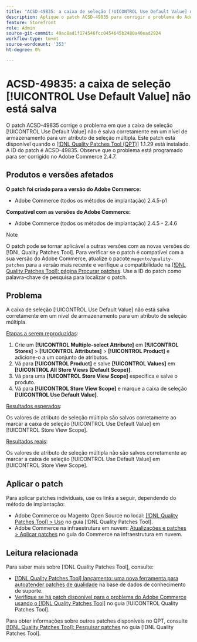 ```yaml
---
title: "ACSD-49835: a caixa de seleção [!UICONTROL Use Default Value] não está salva"
description: Aplique o patch ACSD-49835 para corrigir o problema do Adobe Commerce em que a caixa de seleção [!UICONTROL Use Default Value] não é salva corretamente em um nível de armazenamento para um atributo de seleção múltipla.
feature: Storefront
role: Admin
source-git-commit: 49ac8ad1f174546fcc0454645b2480a40ead2924
workflow-type: tm+mt
source-wordcount: '353'
ht-degree: 0%

---
```


# ACSD-49835: a caixa de seleção [!UICONTROL Use Default Value] não está salva

O patch ACSD-49835 corrige o problema em que a caixa de seleção [!UICONTROL Use Default Value] não é salva corretamente em um nível de armazenamento para um atributo de seleção múltipla. Este patch está disponível quando o [[!DNL Quality Patches Tool (QPT)]](https://experienceleague.adobe.com/en/docs/commerce-knowledge-base/kb/announcements/commerce-announcements/magento-quality-patches-released-new-tool-to-self-serve-quality-patches) 1.1.29 está instalado. A ID do patch é ACSD-49835. Observe que o problema está programado para ser corrigido no Adobe Commerce 2.4.7.

## Produtos e versões afetados

**O patch foi criado para a versão do Adobe Commerce:**

* Adobe Commerce (todos os métodos de implantação) 2.4.5-p1

**Compatível com as versões do Adobe Commerce:**

* Adobe Commerce (todos os métodos de implantação) 2.4.5 - 2.4.6

>[!NOTE]
>
>O patch pode se tornar aplicável a outras versões com as novas versões do [!DNL Quality Patches Tool]. Para verificar se o patch é compatível com a sua versão do Adobe Commerce, atualize o pacote `magento/quality-patches` para a versão mais recente e verifique a compatibilidade na [[!DNL Quality Patches Tool]: página Procurar patches](https://experienceleague.adobe.com/tools/commerce-quality-patches/index.html). Use a ID do patch como palavra-chave de pesquisa para localizar o patch.

## Problema

A caixa de seleção [!UICONTROL Use Default Value] não está salva corretamente em um nível de armazenamento para um atributo de seleção múltipla.

<u>Etapas a serem reproduzidas</u>:

1. Crie um **[!UICONTROL Multiple-select Attribute]** em **[!UICONTROL Stores]** > **[!UICONTROL Attributes]** > **[!UICONTROL Product]** e adicione-o a um conjunto de atributos.
1. Vá para **[!UICONTROL Product]** e salve **[!UICONTROL Values]** em **[!UICONTROL All Store Views (Default Scope)]**.
1. Vá para uma **[!UICONTROL Store View Scope]** específica e salve o produto.
1. Vá para **[!UICONTROL Store View Scope]** e marque a caixa de seleção **[!UICONTROL Use Default Value]**.

<u>Resultados esperados</u>:

Os valores de atributo de seleção múltipla são salvos corretamente ao marcar a caixa de seleção [!UICONTROL Use Default Value] em [!UICONTROL Store View Scope].

<u>Resultados reais</u>:

Os valores de atributo de seleção múltipla não são salvos corretamente ao marcar a caixa de seleção [!UICONTROL Use Default Value] em [!UICONTROL Store View Scope].

## Aplicar o patch

Para aplicar patches individuais, use os links a seguir, dependendo do método de implantação:

* Adobe Commerce ou Magento Open Source no local: [[!DNL Quality Patches Tool] > Uso](https://experienceleague.adobe.com/docs/commerce-operations/tools/quality-patches-tool/usage.html) no guia [!DNL Quality Patches Tool].
* Adobe Commerce na infraestrutura em nuvem: [Atualizações e patches > Aplicar patches](https://experienceleague.adobe.com/docs/commerce-cloud-service/user-guide/develop/upgrade/apply-patches.html) no guia do Commerce na infraestrutura em nuvem.

## Leitura relacionada

Para saber mais sobre [!DNL Quality Patches Tool], consulte:

* [[!DNL Quality Patches Tool] lançamento: uma nova ferramenta para autoatender patches de qualidade](https://experienceleague.adobe.com/en/docs/commerce-knowledge-base/kb/announcements/commerce-announcements/magento-quality-patches-released-new-tool-to-self-serve-quality-patches) na base de dados de conhecimento de suporte.
* [Verifique se há patch disponível para o problema do Adobe Commerce usando o  [!DNL Quality Patches Tool]](/help/tools/quality-patches-tool/patches-available-in-qpt/check-patch-for-magento-issue-with-magento-quality-patches.md) no guia [!UICONTROL Quality Patches Tool].


Para obter informações sobre outros patches disponíveis no QPT, consulte [[!DNL Quality Patches Tool]: Pesquisar patches](https://experienceleague.adobe.com/tools/commerce-quality-patches/index.html) no guia [!DNL Quality Patches Tool].
